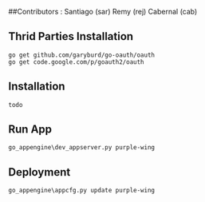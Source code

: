 ##Contributors :
Santiago (sar)
Remy (rej)
Cabernal (cab)

## Thrid Parties Installation

    go get github.com/garyburd/go-oauth/oauth
    go get code.google.com/p/goauth2/oauth
    
## Installation

    todo
    
## Run App

    go_appengine\dev_appserver.py purple-wing

## Deployment

    go_appengine\appcfg.py update purple-wing
